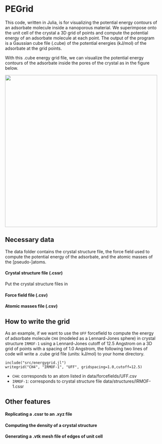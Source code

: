 PEGrid
======

This code, written in Julia, is for visualizing the potential energy contours of an adsorbate molecule inside a nanoporous material. We superimpose onto the unit cell of the crystal a 3D grid of points and compute the potential energy of an adsorbate molecule at each point. The output of the program is a Gaussian cube file (.cube) of the potential energies (kJ/mol) of the adsorbate at the grid points.

With this .cube energy grid file, we can visualize the potential energy contours of the adsorbate inside the pores of the crystal as in the figure below.

<a href="url"><img src="https://www.dropbox.com/s/2kdo64m8yq092e9/example.png?dl=1" align="center" height="500" width="500" ></a>

## Necessary data

The data folder contains the crystal structure file, the force field used to compute the potential energy of the adsorbate, and the atomic masses of the [pseudo-]atoms.

#### Crystal structure file (.cssr)

Put the crystal structure files in 

#### Force field file (.csv)

#### Atomic masses file (.csv)

## How to write the grid

As an example, if we want to use the `UFF` forcefield to compute the energy of adsorbate molecule `CH4` (modeled as a Lennard-Jones sphere) in crystal structure `IRMOF-1` using a Lennard-Jones cutoff of 12.5 Angstrom on a 3D grid of points with a spacing of 1.0 Angstrom, the following two lines of code will write a .cube grid file (units: kJ/mol) to your home directory.

    include("src/energygrid.jl")
    writegrid("CH4", "IRMOF-1", "UFF", gridspacing=1.0,cutoff=12.5)

* `CH4`: corresponds to an atom listed in data/forcefields/UFF.csv
* `IRMOF-1`: corresponds to crystal structure file data/structures/IRMOF-1.cssr

## Other features

#### Replicating a .cssr to an .xyz file

#### Computing the density of a crystal structure

#### Generating a .vtk mesh file of edges of unit cell 

